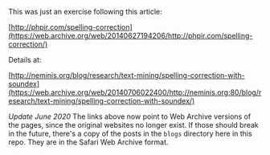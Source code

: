 This was just an exercise following this article:

[http://phpir.com/spelling-correction](https://web.archive.org/web/20140627194206/http://phpir.com/spelling-correction/)

Details at:

[http://neminis.org/blog/research/text-mining/spelling-correction-with-soundex](https://web.archive.org/web/20140706022400/http://neminis.org:80/blog/research/text-mining/spelling-correction-with-soundex/)

_Update June 2020_
The links above now point to Web Archive versions of the pages, since the original websites no longer exist. If those should break in the future, there's a copy of the posts in the `blogs` directory here in this repo. They are in the Safari Web Archive format.
